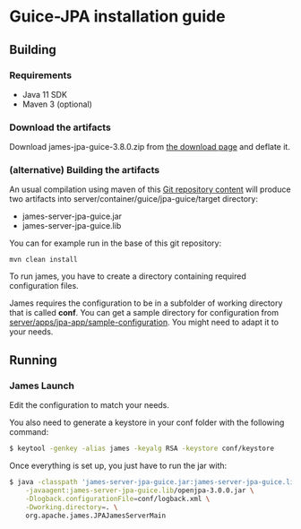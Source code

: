 # Guice-JPA installation guide

## Building

### Requirements

 - Java 11 SDK
 - Maven 3 (optional)

### Download the artifacts

Download james-jpa-guice-3.8.0.zip from [the download page](http://james.apache.org/download.cgi#Apache_James_Server) and deflate it.

### (alternative) Building the artifacts

An usual compilation using maven of this [Git repository content](https://github.com/apache/james-project) will produce
two artifacts into server/container/guice/jpa-guice/target directory:

 - james-server-jpa-guice.jar
 - james-server-jpa-guice.lib

You can for example run in the base of this git repository:

```
mvn clean install
```

To run james, you have to create a directory containing required configuration files.

James requires the configuration to be in a subfolder of working directory that is called **conf**. You can get a sample
directory for configuration from [server/apps/jpa-app/sample-configuration](https://github.com/apache/james-project/tree/master/server/apps/jpa-app/sample-configuration). You might need to adapt it to your needs.


## Running

### James Launch

Edit the configuration to match your needs.

You also need to generate a keystore in your conf folder with the following command:

```bash
$ keytool -genkey -alias james -keyalg RSA -keystore conf/keystore
```

Once everything is set up, you just have to run the jar with:

```bash
$ java -classpath 'james-server-jpa-guice.jar:james-server-jpa-guice.lib/*' \
    -javaagent:james-server-jpa-guice.lib/openjpa-3.0.0.jar \
    -Dlogback.configurationFile=conf/logback.xml \
    -Dworking.directory=. \
    org.apache.james.JPAJamesServerMain
```
